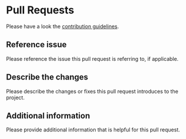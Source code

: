 # Pull Requests

Please have a look the [contribution guidelines](https://github.com/stammler/cornerhex/blob/master/.github/CONTRIBUTING.md).

## Reference issue

Please reference the issue this pull request is referring to, if applicable.

## Describe the changes

Please describe the changes or fixes this pull request introduces to the project.

## Additional information

Please provide additional information that is helpful for this pull request.